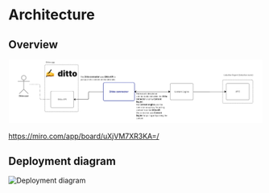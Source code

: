 # Architecture

## Overview

![Overview](./overview.jpg "Overview")

https://miro.com/app/board/uXjVM7XR3KA=/

## Deployment diagram

![Deployment diagram](https://user-images.githubusercontent.com/34307113/191231514-21e824b6-6e2e-417a-88f2-cf9592fcad83.png "Deployment diagram")
